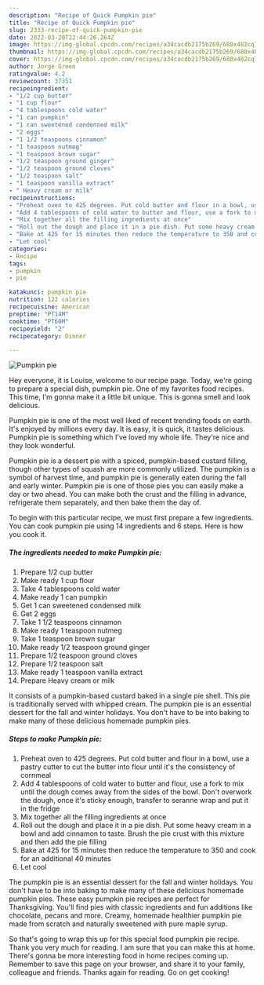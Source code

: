 ```yaml
---
description: "Recipe of Quick Pumpkin pie"
title: "Recipe of Quick Pumpkin pie"
slug: 2333-recipe-of-quick-pumpkin-pie
date: 2022-03-20T22:44:26.264Z
image: https://img-global.cpcdn.com/recipes/a34cacdb2175b269/680x482cq70/pumpkin-pie-recipe-main-photo.jpg
thumbnail: https://img-global.cpcdn.com/recipes/a34cacdb2175b269/680x482cq70/pumpkin-pie-recipe-main-photo.jpg
cover: https://img-global.cpcdn.com/recipes/a34cacdb2175b269/680x482cq70/pumpkin-pie-recipe-main-photo.jpg
author: Jorge Green
ratingvalue: 4.2
reviewcount: 37351
recipeingredient:
- "1/2 cup butter"
- "1 cup flour"
- "4 tablespoons cold water"
- "1 can pumpkin"
- "1 can sweetened condensed milk"
- "2 eggs"
- "1 1/2 teaspoons cinnamon"
- "1 teaspoon nutmeg"
- "1 teaspoon brown sugar"
- "1/2 teaspoon ground ginger"
- "1/2 teaspoon ground cloves"
- "1/2 teaspoon salt"
- "1 teaspoon vanilla extract"
- " Heavy cream or milk"
recipeinstructions:
- "Preheat oven to 425 degrees. Put cold butter and flour in a bowl, use a pastry cutter to cut the butter into flour until it's the consistency of cornmeal"
- "Add 4 tablespoons of cold water to butter and flour, use a fork to mix until the dough comes away from the sides of the bowl. Don't overwork the dough, once it's sticky enough, transfer to seranne wrap and put it in the fridge"
- "Mix together all the filling ingredients at once"
- "Roll out the dough and place it in a pie dish. Put some heavy cream in a bowl and add cinnamon to taste. Brush the pie crust with this mixture and then add the pie filling"
- "Bake at 425 for 15 minutes then reduce the temperature to 350 and cook for an additional 40 minutes"
- "Let cool"
categories:
- Recipe
tags:
- pumpkin
- pie

katakunci: pumpkin pie 
nutrition: 122 calories
recipecuisine: American
preptime: "PT14M"
cooktime: "PT60M"
recipeyield: "2"
recipecategory: Dinner

---
```



![Pumpkin pie](https://img-global.cpcdn.com/recipes/a34cacdb2175b269/680x482cq70/pumpkin-pie-recipe-main-photo.jpg)

Hey everyone, it is Louise, welcome to our recipe page. Today, we're going to prepare a special dish, pumpkin pie. One of my favorites food recipes. This time, I'm gonna make it a little bit unique. This is gonna smell and look delicious.

Pumpkin pie is one of the most well liked of recent trending foods on earth. It's enjoyed by millions every day. It is easy, it is quick, it tastes delicious. Pumpkin pie is something which I've loved my whole life. They're nice and they look wonderful.

Pumpkin pie is a dessert pie with a spiced, pumpkin-based custard filling, though other types of squash are more commonly utilized. The pumpkin is a symbol of harvest time, and pumpkin pie is generally eaten during the fall and early winter. Pumpkin pie is one of those pies you can easily make a day or two ahead. You can make both the crust and the filling in advance, refrigerate them separately, and then bake them the day of.


To begin with this particular recipe, we must first prepare a few ingredients. You can cook pumpkin pie using 14 ingredients and 6 steps. Here is how you cook it.

<!--inarticleads1-->

##### The ingredients needed to make Pumpkin pie:

1. Prepare 1/2 cup butter
1. Make ready 1 cup flour
1. Take 4 tablespoons cold water
1. Make ready 1 can pumpkin
1. Get 1 can sweetened condensed milk
1. Get 2 eggs
1. Take 1 1/2 teaspoons cinnamon
1. Make ready 1 teaspoon nutmeg
1. Take 1 teaspoon brown sugar
1. Make ready 1/2 teaspoon ground ginger
1. Prepare 1/2 teaspoon ground cloves
1. Prepare 1/2 teaspoon salt
1. Make ready 1 teaspoon vanilla extract
1. Prepare  Heavy cream or milk


It consists of a pumpkin-based custard baked in a single pie shell. This pie is traditionally served with whipped cream. The pumpkin pie is an essential dessert for the fall and winter holidays. You don't have to be into baking to make many of these delicious homemade pumpkin pies. 

<!--inarticleads2-->

##### Steps to make Pumpkin pie:

1. Preheat oven to 425 degrees. Put cold butter and flour in a bowl, use a pastry cutter to cut the butter into flour until it's the consistency of cornmeal
1. Add 4 tablespoons of cold water to butter and flour, use a fork to mix until the dough comes away from the sides of the bowl. Don't overwork the dough, once it's sticky enough, transfer to seranne wrap and put it in the fridge
1. Mix together all the filling ingredients at once
1. Roll out the dough and place it in a pie dish. Put some heavy cream in a bowl and add cinnamon to taste. Brush the pie crust with this mixture and then add the pie filling
1. Bake at 425 for 15 minutes then reduce the temperature to 350 and cook for an additional 40 minutes
1. Let cool


The pumpkin pie is an essential dessert for the fall and winter holidays. You don't have to be into baking to make many of these delicious homemade pumpkin pies. These easy pumpkin pie recipes are perfect for Thanksgiving. You'll find pies with classic ingredients and fun additions like chocolate, pecans and more. Creamy, homemade healthier pumpkin pie made from scratch and naturally sweetened with pure maple syrup. 

So that's going to wrap this up for this special food pumpkin pie recipe. Thank you very much for reading. I am sure that you can make this at home. There's gonna be more interesting food in home recipes coming up. Remember to save this page on your browser, and share it to your family, colleague and friends. Thanks again for reading. Go on get cooking!
